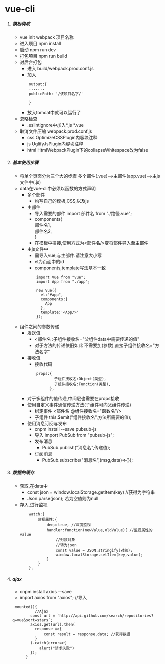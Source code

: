 # vue-cli 
1. ##### 模板构成
    * vue init webpack 项目名称
    * 进入项目 npm install
    * 启动 npm run dev
    * 打包项目 npm run build
    * 对后台打包
        * 进入 build/webpack.prod.conf.js
        * 加入
        ```
            output:{
            .......
            publicPath: '/该项目名字/'
            
            }
        ```
        * 放入tomcat中就可以运行了
    * 忽略检查
        * .eslintignore中加入*.js *.vue
    * 取消文件压缩 webpack.prod.conf.js
        * css OptimizeCSSPlugin内容块注释
        * js UglifyJsPlugin内容块注释
        * html HtmlWebpackPlugin下的collapseWhitespace改为false
2. ##### 基本使用步骤
    * 将单个页面分为三个大的步骤 多个部件(.vue)——>主部件(app.vue)——>主js文件中(.js)
    * data在vue-cli中必须以函数的方式声明
        * 多个部件
            * 构写自己的模板,CSS,以及js
        * 主部件
            * 导入需要的部件 import 部件名 from "./路径.vue";
            * components{  
                部件名1,  
                部件名2,  
            }
            * 在模板中拼接,使用方式为<部件名/>变将部件导入至主部件
        * 主js文件中
            * 需导入vue,与主部件.请注意大小写
            * el为页面中的id
            * components,template写法基本一致
            ```
                import Vue from "vue";
                import App from "./app";
                
                new Vue({
                  el:"#app",
                  components:{
                    App
                  },
                  template:'<App/>'
                });

            ```
    * 组件之间的参数传递
        * 发送值
            * <部件名 :子组件接收名="父组件data中需要传递的值"
            * 对于方法的传递依旧如此 不需要加(参数),直接子组件接收名="方法名字"
        * 接收值
            * 接收代码
            ```
                props:{
                        子组件接收名:Object(类型),
                        子组件接收名:Function(类型),
                      },
            ```
        * 对于多组件的值传递,中间层也需要在props接收
        * 使用自定义事件通信传递方法(子组件可向父组件传递)
            * 绑定事件  <部件名 @组件接收名="函数名"/>
            * 子组件 this.$emit("组件接收名",方法所需要的值);
        * 使用消息订阅与发布
            * cnpm install --save pubsub-js
            * 导入  import PubSub from "pubsub-js";
            * 发布消息
                * PubSub.publish("消息名",传递值);
            * 订阅消息
                * PubSub.subscribe("消息名",(msg,data)=>{});
3. ##### 数据的缓存
    * 获取,在data中
        * const json = window.localStorage.getItem(key) //获得为字符串
        * Json.parse(json); 若为空值则为null
    * 存入,进行监视
        ```
            watch:{
                监视属性:{
                    deep:true, //深度监视
                    handler:function(newValue,oldValue){ //监视属性的value
                        //封装对象
                        //转为json   
                        const value = JSON.stringify(对象);
                        window.localStorage.setItem(key,value);
                    }
                }
            },
        ```
4. ##### ajax
    * cnpm install axios --save
    * import axios from "axios"; //导入
    ```
     mounted(){
              //Ajax
            const url = `http://api.github.com/search/repositories?q=vue&sort=stars`;
            axios.get(url).then(
              response =>{
                  const result = response.data; //获得数据
              }
            ).catch(error=>{
                alert("请求失败")
            });
          }
    ```